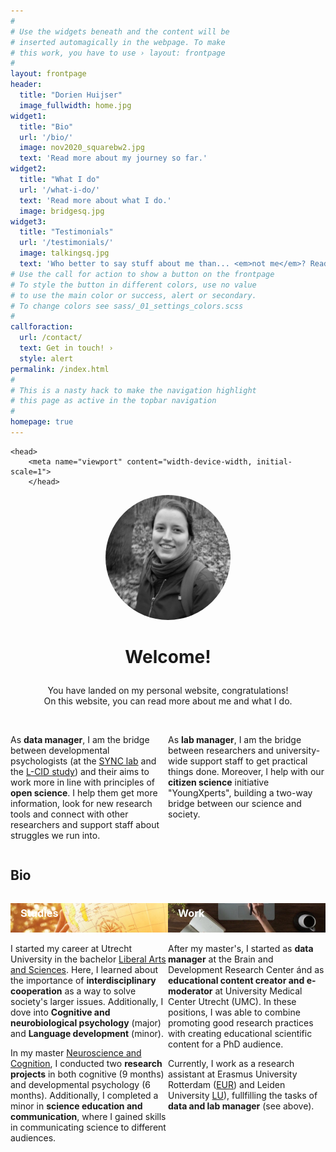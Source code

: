```yaml
---
#
# Use the widgets beneath and the content will be
# inserted automagically in the webpage. To make
# this work, you have to use › layout: frontpage
#
layout: frontpage
header:
  title: "Dorien Huijser"
  image_fullwidth: home.jpg
widget1:
  title: "Bio"
  url: '/bio/'
  image: nov2020_squarebw2.jpg
  text: 'Read more about my journey so far.'
widget2:
  title: "What I do"
  url: '/what-i-do/'
  text: 'Read more about what I do.'
  image: bridgesq.jpg
widget3:
  title: "Testimonials"
  url: '/testimonials/'
  image: talkingsq.jpg
  text: 'Who better to say stuff about me than... <em>not me</em>? Read what others say about me on this page'
# Use the call for action to show a button on the frontpage
# To style the button in different colors, use no value
# to use the main color or success, alert or secondary.
# To change colors see sass/_01_settings_colors.scss
#
callforaction:
  url: /contact/
  text: Get in touch! ›
  style: alert
permalink: /index.html
#
# This is a nasty hack to make the navigation highlight
# this page as active in the topbar navigation
#
homepage: true
---
```


<html>

    <head>
        <meta name="viewport" content="width-device-width, initial-scale=1">
        </head>
<style>
    .container {
  position: relative;
  text-align: left;
}

.bottom-left {
  position: absolute;
  bottom: 8px;
  left: 16px;
}

.centered {
  position: absolute;
  top: 50%;
  left: 50%;
  transform: translate(-50%, -50%);
}

.column {
 float: left;
 width: 50%;
}

/* Clear floats after the columns */
.row:after {
 content: "";
 display: table;
 clear: both;
}</style>

<body>



<p><figure style="border:0px #cccccc solid; padding:0px; margin:auto;text-align:center"><img src="images/nov2020_squarebw.jpg" alt="Profile picture" style="width:200px;border-radius:80%;"></figure></p>



<h1 stye="text-align:center"><p style="text-align:center;">Welcome!</p></h1>
<p style="text-align:center;">You have landed on my personal website, congratulations! <br> On this website, you can read more about me and what I do. </p><br>

<div class="row">
    <div class="column">
<p>As <strong>data manager</strong>, I am the bridge between developmental psychologists (at the <a href="http://erasmus-synclab.nl/">SYNC lab</a> and the <a href="https://www.universiteitleiden.nl/onderzoek/onderzoeksprojecten/sociale-wetenschappen/leiden-consortium-on-individual-development-l-cid">L-CID study</a>) and their aims to work more in line with principles of <strong>open science</strong>. I help them get more information, look for new research tools and connect with other researchers and support staff about struggles we run into.</p></div>
    <div class="column"><p>As <strong>lab manager</strong>, I am the bridge between researchers and university-wide support staff to get practical things done. Moreover, I help with our <strong>citizen science</strong> initiative "YoungXperts", building a two-way bridge between our science and society.</p></div></div>

<h2>
    Bio
</h2>


<div class="row">
    <div class="column">
<p><div class="container">
  <img src="../../images/las2.jpg" style="zoom:100%;" >
  <div class="bottom-left"><h3 style="color:white">Studies</h3></div>
</div>
<p>I started my career at Utrecht University in the bachelor <a href="https://www.uu.nl/bachelors/liberal-arts-and-sciences">Liberal Arts and Sciences</a>. Here, I learned about the importance of <b>interdisciplinary cooperation</b> as a way to solve society's larger issues. Additionally, I dove into <b>Cognitive and neurobiological psychology</b> (major) and <b>Language development</b> (minor).</p></p>
    <p>In my master <a href="https://www.uu.nl/masters/en/neuroscience-and-cognition">Neuroscience and Cognition</a>, I conducted two <b>research projects</b> in both cognitive (9 months) and developmental psychology (6 months). Additionally, I completed a minor in <b>science education and communication</b>, where I gained skills in communicating science to different audiences.</p></div>
    <div class="column"><p><div class="container">
  <img src="../../images/work.jpg" style="zoom:100%">
  <div class="bottom-left"><h3 style="color:white">Work</h3></div>
</div>
<p>After my master's, I started as <b>data manager</b> at the Brain and Development Research Center ánd as <b>educational content creator and e-moderator</b> at University Medical Center Utrecht (UMC). In these positions, I was able to combine promoting good research practices with creating educational scientific content for a PhD audience.</p></p>
<p>Currently, I work as a research assistant at Erasmus University Rotterdam (<a href="https://www.eur.nl/people/dorien-huijser">EUR</a>) and Leiden University <a href="https://www.universiteitleiden.nl/en/staffmembers/dorien-huijser">LU</a>), fullfilling the tasks of <b>data and lab manager</b> (see above).</p></div></div>

